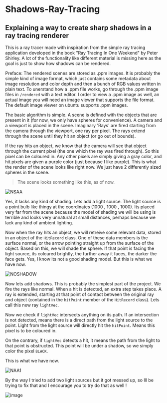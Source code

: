 # Shadows-Ray-Tracing
## Explaining a way to create sharp shadows in a ray tracing renderer

This is a ray tracer made with inspiration from the simple ray tracing application developed in the book "Ray Tracing In One Weekend" by Peter Shirley.
A lot of the functionality like different material is missing here as the goal is just to show how shadows can be rendered.

Preface: The rendered scenes are stored as .ppm images. It is probably the simple kind of image format, which just contains some metadata about image resolution and color depth and then a bunch of RGB values written in plain text. To unerstand how a .ppm file works, go through the .ppm image files in ```/rendered``` with a text editor. I order to view a .ppm image as well, an actual image you will need an image viewer that supports the file format. The default image viewer on ubuntu supports .ppm images.

The basic algorithm is simple. A scene is defined with the objects that are present in it (for now, we only have spheres for convenience). A camera and a viewport is placed in the scene. Imaginary 'Rays' are fired starting from the camera through the viewport, one ray per pixel. The rays extend through the scene until they hit an object (or go out of bounds).

If the ray hits an object, we know that the camera will see that object through the current pixel (the one which the ray was fired through). So this pixel can be coloured in. Any other pixels are simply giving a gray color, and hit pixels are given a purple color (just because I like purple). This is what the render of the scene looks like right now. We just have 2 differently sized spheres in the scene.

> The scene looks something like this, as of now.


![NSAA](https://github.com/Bruhout/Shadows-Ray-Tracing/assets/147948392/bf77168d-aca7-4a65-b53a-35520714b064)


Yes, it lacks any kind of shading. Lets add a light source.
The light source is a point bulb like thingy at the coordinates (1000 , 1000 , 1000). Its placed very far from the scene because the model of shading we will be using is terrible and looks very unnatural at small distances, perhaps because we lack any kind of ambient lighting.

Now when the ray hits an object, we will retreive some relevant data, stored in an object of the ```HitRecord``` class. One of these data members is the surface normal, or the arrow pointing straight up from the surface of the object.
Based on this, we will shade the sphere. If that point is facing the light source, its coloured brightly, the further away it faces, the darker the face gets.
Yes, I know its not a good shading model. But this is what we have now.


![NOSHADOW](https://github.com/Bruhout/Shadows-Ray-Tracing/assets/147948392/b5121f0b-e037-4fc1-906f-caecbf58ad41)


Now lets add shadows. This is probably the simplest part of the project.
We fire the rays like normal. When a hit is detected, an extra step takes place. A ray is extended, starting at that point of contact between the original ray and object (contained in the ```hitPoint``` member of the ```HitRecord``` class).
Lets call this new ray ```lightVec```.

Now we check if ```lightVec``` intersects anything on its path. If an intersection is not detected, means there is a direct path from the light source to the point. Light from the light source will directly hit the ```hitPoint```. Means this pixel is to be coloured in.

On the contrary, if ```lightVec``` detects a hit, it means the path from the light to that point is obstructed. This point will be under a shadow, so we simply color the pixel ```BLACK```.

This is what we have now.

![NAA1](https://github.com/Bruhout/Shadows-Ray-Tracing/assets/147948392/9c4c29a2-2ff3-4484-a5d7-e73176b6ad01)

By the way I tried to add two light sources but it got messed up, so Ill be trying to fix that and I encourage you to try do that as well !

![image](https://github.com/Bruhout/Shadows-Ray-Tracing/assets/147948392/73c1fbd0-c7b1-4f87-8288-f1c60b39c129)

